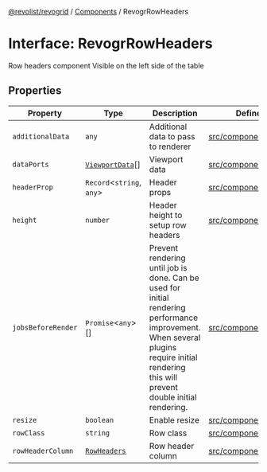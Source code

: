 [@revolist/revogrid](README.md) / [Components](Namespace.Components.md) / RevogrRowHeaders

# Interface: RevogrRowHeaders

Row headers component
Visible on the left side of the table

## Properties

| Property | Type | Description | Defined in |
| ------ | ------ | ------ | ------ |
| `additionalData` | `any` | Additional data to pass to renderer | [src/components.d.ts:581](https://github.com/revolist/revogrid/blob/786bfc578aeb724125d022c69d878eb830c54a23/src/components.d.ts#L581) |
| `dataPorts` | [`ViewportData`](TypeAlias.ViewportData.md)[] | Viewport data | [src/components.d.ts:585](https://github.com/revolist/revogrid/blob/786bfc578aeb724125d022c69d878eb830c54a23/src/components.d.ts#L585) |
| `headerProp` | `Record`\<`string`, `any`\> | Header props | [src/components.d.ts:589](https://github.com/revolist/revogrid/blob/786bfc578aeb724125d022c69d878eb830c54a23/src/components.d.ts#L589) |
| `height` | `number` | Header height to setup row headers | [src/components.d.ts:593](https://github.com/revolist/revogrid/blob/786bfc578aeb724125d022c69d878eb830c54a23/src/components.d.ts#L593) |
| `jobsBeforeRender` | `Promise`\<`any`\>[] | Prevent rendering until job is done. Can be used for initial rendering performance improvement. When several plugins require initial rendering this will prevent double initial rendering. | [src/components.d.ts:597](https://github.com/revolist/revogrid/blob/786bfc578aeb724125d022c69d878eb830c54a23/src/components.d.ts#L597) |
| `resize` | `boolean` | Enable resize | [src/components.d.ts:601](https://github.com/revolist/revogrid/blob/786bfc578aeb724125d022c69d878eb830c54a23/src/components.d.ts#L601) |
| `rowClass` | `string` | Row class | [src/components.d.ts:605](https://github.com/revolist/revogrid/blob/786bfc578aeb724125d022c69d878eb830c54a23/src/components.d.ts#L605) |
| `rowHeaderColumn` | [`RowHeaders`](Interface.RowHeaders.md) | Row header column | [src/components.d.ts:609](https://github.com/revolist/revogrid/blob/786bfc578aeb724125d022c69d878eb830c54a23/src/components.d.ts#L609) |
